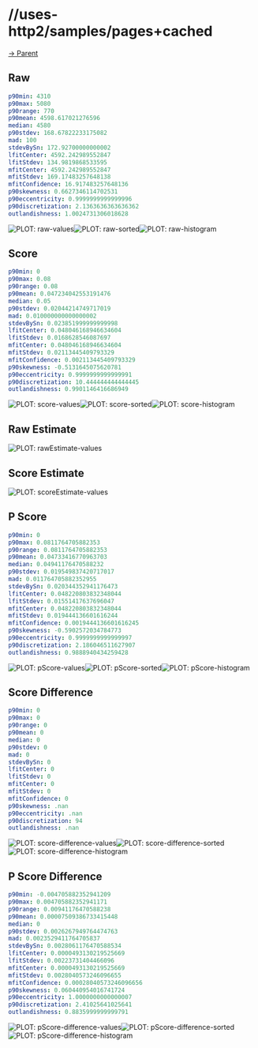 
# //uses-http2/samples/pages+cached

[→ Parent](../..)


## Raw


```yaml
p90min: 4310
p90max: 5080
p90range: 770
p90mean: 4598.617021276596
median: 4580
p90stdev: 168.67822233175082
mad: 100
stdevBySn: 172.92700000000002
lfitCenter: 4592.242989552847
lfitStdev: 134.9819868533595
mfitCenter: 4592.242989552847
mfitStdev: 169.17483257648138
mfitConfidence: 16.917483257648136
p90skewness: 0.6627346114702531
p90eccentricity: 0.9999999999999996
p90discretization: 2.1363636363636362
outlandishness: 1.0024731306018628

```

![PLOT: raw-values](./raw/values.svg)![PLOT: raw-sorted](./raw/sorted.svg)![PLOT: raw-histogram](./raw/histogram.svg)
## Score


```yaml
p90min: 0
p90max: 0.08
p90range: 0.08
p90mean: 0.047234042553191476
median: 0.05
p90stdev: 0.02044214749717019
mad: 0.010000000000000002
stdevBySn: 0.023851999999999998
lfitCenter: 0.048046168946634604
lfitStdev: 0.0168628546087697
mfitCenter: 0.048046168946634604
mfitStdev: 0.02113445409793329
mfitConfidence: 0.002113445409793329
p90skewness: -0.5131645075620781
p90eccentricity: 0.9999999999999991
p90discretization: 10.444444444444445
outlandishness: 0.9901146416686949

```

![PLOT: score-values](./score/values.svg)![PLOT: score-sorted](./score/sorted.svg)![PLOT: score-histogram](./score/histogram.svg)
## Raw Estimate

![PLOT: rawEstimate-values](./rawEstimate/values.svg)
## Score Estimate

![PLOT: scoreEstimate-values](./scoreEstimate/values.svg)
## P Score


```yaml
p90min: 0
p90max: 0.0811764705882353
p90range: 0.0811764705882353
p90mean: 0.04733416770963703
median: 0.04941176470588232
p90stdev: 0.019549837420717017
mad: 0.011764705882352955
stdevBySn: 0.020344352941176473
lfitCenter: 0.048220803832348044
lfitStdev: 0.01551417637696047
mfitCenter: 0.048220803832348044
mfitStdev: 0.019444136601616244
mfitConfidence: 0.0019444136601616245
p90skewness: -0.5902572034784773
p90eccentricity: 0.9999999999999997
p90discretization: 2.186046511627907
outlandishness: 0.9888940434259428

```

![PLOT: pScore-values](./pScore/values.svg)![PLOT: pScore-sorted](./pScore/sorted.svg)![PLOT: pScore-histogram](./pScore/histogram.svg)
## Score Difference


```yaml
p90min: 0
p90max: 0
p90range: 0
p90mean: 0
median: 0
p90stdev: 0
mad: 0
stdevBySn: 0
lfitCenter: 0
lfitStdev: 0
mfitCenter: 0
mfitStdev: 0
mfitConfidence: 0
p90skewness: .nan
p90eccentricity: .nan
p90discretization: 94
outlandishness: .nan

```

![PLOT: score-difference-values](./score-difference/values.svg)![PLOT: score-difference-sorted](./score-difference/sorted.svg)![PLOT: score-difference-histogram](./score-difference/histogram.svg)
## P Score Difference


```yaml
p90min: -0.004705882352941209
p90max: 0.004705882352941171
p90range: 0.00941176470588238
p90mean: 0.00007509386733415448
median: 0
p90stdev: 0.0026267949764474763
mad: 0.0023529411764705837
stdevBySn: 0.0028061176470588534
lfitCenter: 0.0000493130219525669
lfitStdev: 0.00223731404466096
mfitCenter: 0.0000493130219525669
mfitStdev: 0.0028040573246096655
mfitConfidence: 0.00028040573246096656
p90skewness: 0.060440954016741724
p90eccentricity: 1.0000000000000007
p90discretization: 2.41025641025641
outlandishness: 0.8835999999999791

```

![PLOT: pScore-difference-values](./pScore-difference/values.svg)![PLOT: pScore-difference-sorted](./pScore-difference/sorted.svg)![PLOT: pScore-difference-histogram](./pScore-difference/histogram.svg)